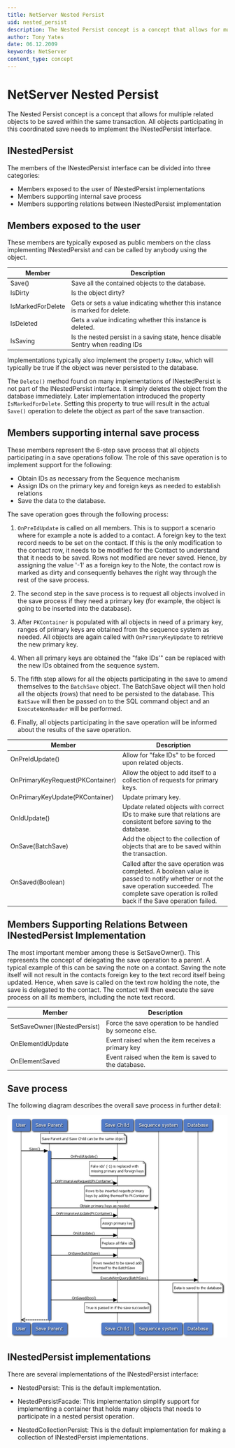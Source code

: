 ```yaml
---
title: NetServer Nested Persist
uid: nested_persist
description: The Nested Persist concept is a concept that allows for multiple related objects to be saved within the same transaction.
author: Tony Yates
date: 06.12.2009
keywords: NetServer
content_type: concept
---
```


# NetServer Nested Persist

The Nested Persist concept is a concept that allows for multiple related objects to be saved within the same transaction. All objects participating in this coordinated save needs to implement the INestedPersist Interface.

## INestedPersist

The members of the INestedPersist interface can be divided into three categories:

* Members exposed to the user of INestedPersist implementations
* Members supporting internal save process
* Members supporting relations between INestedPersist implementation

## Members exposed to the user

These members are typically exposed as public members on the class implementing INestedPersist and can be called by anybody using the object.

| Member | Description |
|---|---|
| Save() | Save all the contained objects to the database. |
| IsDirty | Is the object dirty? |
| IsMarkedForDelete | Gets or sets a value indicating whether this instance is marked for delete. |
| IsDeleted | Gets a value indicating whether this instance is deleted. |
| IsSaving | Is the nested persist in a saving state, hence disable Sentry when reading IDs |

Implementations typically also implement the property `IsNew`, which will typically be true if the object was never persisted to the database.

The `Delete()` method found on many implementations of INestedPersist is not part of the INestedPersist interface. It simply deletes the object from the database immediately. Later implementation introduced the property `IsMarkedForDelete`. Setting this property to true will result in the actual `Save()` operation to delete the object as part of the save transaction.

## Members supporting internal save process

These members represent the 6-step save process that all objects participating in a save operations follow. The role of this save operation is to implement support for the following:

* Obtain IDs as necessary from the Sequence mechanism
* Assign IDs on the primary key and foreign keys as needed to establish relations
* Save the data to the database.

The save operation goes through the following process:

1. `OnPreIdUpdate` is called on all members. This is to support a scenario where for example a note is added to a contact. A foreign key to the text record needs to be set on the contact. If this is the only modification to the contact row, it needs to be modified for the Contact to understand that it needs to be saved. Rows not modified are never saved. Hence, by assigning the value '-1' as a foreign key to the Note, the contact row is marked as dirty and consequently behaves the right way through the rest of the save process.

2. The second step in the save process is to request all objects involved in the save process if they need a primary key (for example, the object is going to be inserted into the database).

3. After `PKContainer` is populated with all objects in need of a primary key, ranges of primary keys are obtained from the sequence system as needed. All objects are again called with `OnPrimaryKeyUpdate` to retrieve the new primary key.

4. When all primary keys are obtained the "fake IDs'" can be replaced with the new IDs obtained from the sequence system.

5. The fifth step allows for all the objects participating in the save to amend themselves to the `BatchSave` object. The BatchSave object will then hold all the objects (rows) that need to be persisted to the database. This `BatSave` will then be passed on to the SQL command object and an `ExecuteNonReader` will be performed.

6. Finally, all objects participating in the save operation will be informed about the results of the save operation.

| Member | Description |
|---|---|
| OnPreIdUpdate() | Allow for "fake IDs" to be forced upon related objects. |
| OnPrimaryKeyRequest(PKContainer) | Allow the object to add itself to a collection of requests for primary keys. |
| OnPrimaryKeyUpdate(PKContainer) | Update primary key. |
| OnIdUpdate() | Update related objects with correct IDs to make sure that relations are consistent before saving to the database. |
| OnSave(BatchSave) | Add the object to the collection of objects that are to be saved within the transaction. |
| OnSaved(Boolean) | Called after the save operation was completed. A boolean value is passed to notify whether or not the save operation succeeded. The complete save operation is rolled back if the Save operation failed. |

## Members Supporting Relations Between INestedPersist Implementation

The most important member among these is SetSaveOwner(). This represents the concept of delegating the save operation to a parent. A typical example of this can be saving the note on a contact. Saving the note itself will not result in the contacts foreign key to the text record itself being updated. Hence, when save is called on the text row holding the note, the save is delegated to the contact. The contact will then execute the save process on all its members, including the note text record.

| Member | Description |
|---|---|
| SetSaveOwner(INestedPersist) | Force the save operation to be handled by someone else. |
| OnElementIdUpdate | Event raised when the item receives a primary key |
| OnElementSaved | Event raised when the item is saved to the database. |

## Save process

The following diagram describes the overall save process in further detail:

![Nested persist][img1]

## INestedPersist implementations

There are several implementations of the INestedPersist interface:

* NestedPersist: This is the default implementation.

* NestedPersistFacade: This implementation simplify support for implementing a container that holds many objects that needs to participate in a nested persist operation.

* NestedCollectionPersist: This is the default implementation for making a collection of INestedPersist implementations.

<!-- Referenced links -->

<!-- Referenced images -->
[img1]: media/nestedpersist.png
